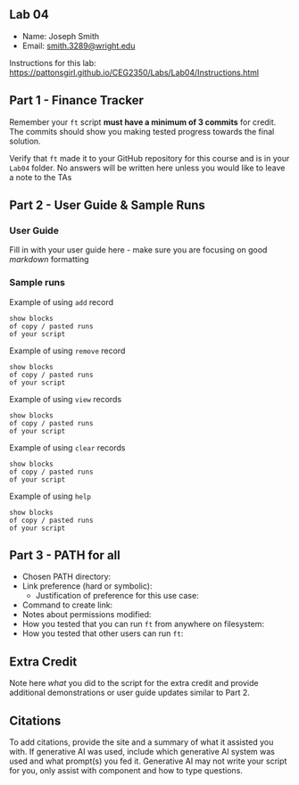 ## Lab 04

- Name: Joseph Smith
- Email: smith.3289@wright.edu

Instructions for this lab: https://pattonsgirl.github.io/CEG2350/Labs/Lab04/Instructions.html

## Part 1 - Finance Tracker

Remember your `ft` script **must have a minimum of 3 commits** for credit.  The commits should show you making tested progress towards the final solution.

Verify that `ft` made it to your GitHub repository for this course and is in your `Lab04` folder.  No answers will be written here unless you would like to leave a note to the TAs

## Part 2 - User Guide & Sample Runs

### User Guide

Fill in with your user guide here - make sure you are focusing on good *markdown* formatting

### Sample runs

Example of using `add` record
```
show blocks
of copy / pasted runs
of your script
```

Example of using `remove` record
```
show blocks
of copy / pasted runs
of your script
```

Example of using `view` records
```
show blocks
of copy / pasted runs
of your script
```

Example of using `clear` records
```
show blocks
of copy / pasted runs
of your script
```

Example of using `help`
```
show blocks
of copy / pasted runs
of your script
```

## Part 3 - PATH for all

- Chosen PATH directory:  
- Link preference (hard or symbolic):
   - Justification of preference for this use case:
- Command to create link:
- Notes about permissions modified: 
- How you tested that you can run `ft` from anywhere on filesystem:
- How you tested that other users can run `ft`:

## Extra Credit

Note here *what* you did to the script for the extra credit and provide additional demonstrations or user guide updates similar to Part 2.

## Citations

To add citations, provide the site and a summary of what it assisted you with.  If generative AI was used, include which generative AI system was used and what prompt(s) you fed it.  Generative AI may not write your script for you, only assist with component and how to type questions.